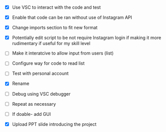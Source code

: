 - [x] Use VSC to interact with the code and test
- [x] Enable that code can be ran without use of Instagram API
- [x] Change imports section to fit new format
- [x] Potentially edit script to be not require Instagram login if making it more rudimentary if useful for my skill level
- [ ] Make it interatcive to allow input from users (list)
- [ ] Configure way for code to read list
- [ ] Test with personal account
- [x] Rename
- [ ] Debug using VSC debugger
- [ ] Repeat as necessary
- [ ] If doable- add GUI
- [x] Upload PPT slide introducing the project
      

